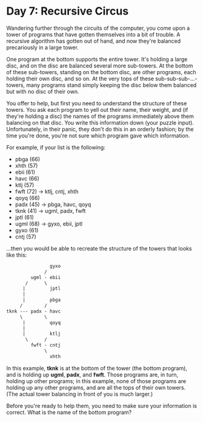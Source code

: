 # Day 7: Recursive Circus

Wandering further through the circuits of the computer, you come upon a tower of
programs that have gotten themselves into a bit of trouble. A recursive algorithm
has gotten out of hand, and now they're balanced precariously in a large tower.

One program at the bottom supports the entire tower. It's holding a large disc,
and on the disc are balanced several more sub-towers. At the bottom of these sub-towers,
standing on the bottom disc, are other programs, each holding their own disc, and
so on. At the very tops of these sub-sub-sub-...-towers, many programs stand simply
keeping the disc below them balanced but with no disc of their own.

You offer to help, but first you need to understand the structure of these towers.
You ask each program to yell out their name, their weight, and (if they're holding
a disc) the names of the programs immediately above them balancing on that disc.
You write this information down (your puzzle input). Unfortunately, in their panic,
they don't do this in an orderly fashion; by the time you're done, you're not sure
which program gave which information.

For example, if your list is the following:
- pbga (66)
- xhth (57)
- ebii (61)
- havc (66)
- ktlj (57)
- fwft (72) -> ktlj, cntj, xhth
- qoyq (66)
- padx (45) -> pbga, havc, qoyq
- tknk (41) -> ugml, padx, fwft
- jptl (61)
- ugml (68) -> gyxo, ebii, jptl
- gyxo (61)
- cntj (57)

...then you would be able to recreate the structure of the towers that looks like
this:

```txt
                gyxo
              /     
         ugml - ebii
       /      \     
      |         jptl
      |        
      |         pbga
     /        /
tknk --- padx - havc
     \        \
      |         qoyq
      |             
      |         ktlj
       \      /     
         fwft - cntj
              \     
                xhth
```

In this example, __tknk__ is at the bottom of the tower (the bottom program), and
is holding up __ugml__, __padx__, and __fwft__. Those programs are, in turn, holding
up other programs; in this example, none of those programs are holding up any other
programs, and are all the tops of their own towers. (The actual tower balancing
in front of you is much larger.)

Before you're ready to help them, you need to make sure your information is correct.
What is the name of the bottom program?
